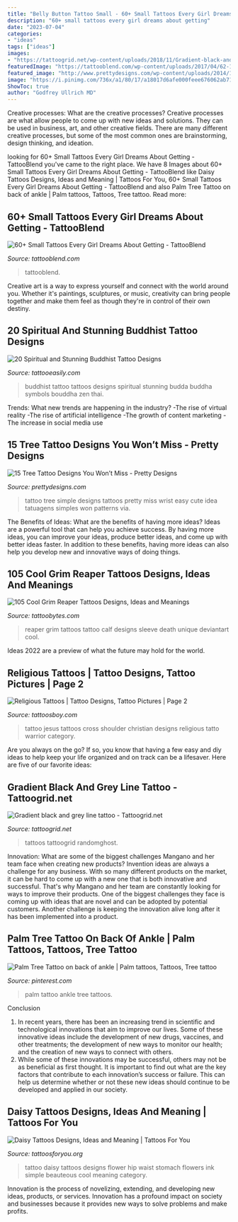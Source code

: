 ```yaml
---
title: "Belly Button Tattoo Small - 60+ Small Tattoos Every Girl Dreams About Getting"
description: "60+ small tattoos every girl dreams about getting"
date: "2023-07-04"
categories:
- "ideas"
tags: ["ideas"]
images:
- "https://tattoogrid.net/wp-content/uploads/2018/11/Gradient-black-and-grey-line-tattoo.jpg"
featuredImage: "https://tattooblend.com/wp-content/uploads/2017/04/62-1.jpg"
featured_image: "http://www.prettydesigns.com/wp-content/uploads/2014/12/Simple-Tree-Tattoo.jpg"
image: "https://i.pinimg.com/736x/a1/80/17/a18017d6afe000feee676062ab711437.jpg"
ShowToc: true
author: "Godfrey Ullrich MD"
---
```



Creative processes: What are the creative processes?
Creative processes are what allow people to come up with new ideas and solutions. They can be used in business, art, and other creative fields. There are many different creative processes, but some of the most common ones are brainstorming, design thinking, and ideation.

	

		
looking for 60+ Small Tattoos Every Girl Dreams About Getting - TattooBlend you've came to the right place. We have 8 Images about 60+ Small Tattoos Every Girl Dreams About Getting - TattooBlend like Daisy Tattoos Designs, Ideas and Meaning | Tattoos For You, 60+ Small Tattoos Every Girl Dreams About Getting - TattooBlend and also Palm Tree Tattoo on back of ankle | Palm tattoos, Tattoos, Tree tattoo. Read more:
		
    
## 60+ Small Tattoos Every Girl Dreams About Getting - TattooBlend

<img loading=lazy src="https://tattooblend.com/wp-content/uploads/2017/04/62-1.jpg" onerror="this.onerror=null;this.src='https://tse1.mm.bing.net/th?id=OIP.pw0sSg5okkGy8aqEF_7ZWgAAAA&amp;pid=15.1';" alt="60+ Small Tattoos Every Girl Dreams About Getting - TattooBlend">

_Source: tattooblend.com_

>tattooblend. 

	

Creative art is a way to express yourself and connect with the world around you. Whether it's paintings, sculptures, or music, creativity can bring people together and make them feel as though they're in control of their own destiny.

    
## 20 Spiritual And Stunning Buddhist Tattoo Designs

<img loading=lazy src="http://www.tattooeasily.com/wp-content/uploads/2013/12/Buddhist-Tattoos-Tumblr.jpg" onerror="this.onerror=null;this.src='https://tse3.mm.bing.net/th?id=OIP.JkRhrw1UqHCA5IxoErsZ6QHaHa&amp;pid=15.1';" alt="20 Spiritual and Stunning Buddhist Tattoo Designs">

_Source: tattooeasily.com_

>buddhist tattoo tattoos designs spiritual stunning budda buddha symbols bouddha zen thai. 

	

Trends: What new trends are happening in the industry?
-The rise of virtual reality
-The rise of artificial intelligence
-The growth of content marketing
-The increase in social media use

    
## 15 Tree Tattoo Designs You Won’t Miss - Pretty Designs

<img loading=lazy src="http://www.prettydesigns.com/wp-content/uploads/2014/12/Simple-Tree-Tattoo.jpg" onerror="this.onerror=null;this.src='https://tse4.mm.bing.net/th?id=OIP.L2rQ_wHFlGn_ggUsYxYuCAHaHa&amp;pid=15.1';" alt="15 Tree Tattoo Designs You Won’t Miss - Pretty Designs">

_Source: prettydesigns.com_

>tattoo tree simple designs tattoos pretty miss wrist easy cute idea tatuagens simples won patterns via. 

	

The Benefits of Ideas: What are the benefits of having more ideas?
Ideas are a powerful tool that can help you achieve success. By having more ideas, you can improve your ideas, produce better ideas, and come up with better ideas faster. In addition to these benefits, having more ideas can also help you develop new and innovative ways of doing things.

    
## 105 Cool Grim Reaper Tattoos Designs, Ideas And Meanings

<img loading=lazy src="https://www.tattoobytes.com/wp-content/uploads/2016/12/unique-grey-ink-grim-reaper-tattoo-on-sleeve.jpg" onerror="this.onerror=null;this.src='https://tse3.mm.bing.net/th?id=OIP.KPIGG5gp5cK5LQV9BfRRIwHaNP&amp;pid=15.1';" alt="105 Cool Grim Reaper Tattoos Designs, Ideas and Meanings">

_Source: tattoobytes.com_

>reaper grim tattoos tattoo calf designs sleeve death unique deviantart cool. 

	

Ideas 2022 are a preview of what the future may hold for the world.

    
## Religious Tattoos | Tattoo Designs, Tattoo Pictures | Page 2

<img loading=lazy src="http://www.tattoosboy.com/wp-content/uploads/2016/04/Jesus-Tattoo-On-SHoulder-TB14135.jpg" onerror="this.onerror=null;this.src='https://tse4.mm.bing.net/th?id=OIP.JprHJh4pAm2DbmDr_vww3gHaJ4&amp;pid=15.1';" alt="Religious Tattoos | Tattoo Designs, Tattoo Pictures | Page 2">

_Source: tattoosboy.com_

>tattoo jesus tattoos cross shoulder christian designs religious tatto warrior category. 

	

Are you always on the go? If so, you know that having a few easy and diy ideas to help keep your life organized and on track can be a lifesaver. Here are five of our favorite ideas: 

    
## Gradient Black And Grey Line Tattoo - Tattoogrid.net

<img loading=lazy src="https://tattoogrid.net/wp-content/uploads/2018/11/Gradient-black-and-grey-line-tattoo.jpg" onerror="this.onerror=null;this.src='https://tse2.mm.bing.net/th?id=OIP.17D6Hi0rKTaxjPQU5_meWgHaLG&amp;pid=15.1';" alt="Gradient black and grey line tattoo - Tattoogrid.net">

_Source: tattoogrid.net_

>tattoos tattoogrid randomghost. 

	

Innovation: What are some of the biggest challenges Mangano and her team face when creating new products?
Invention ideas are always a challenge for any business. With so many different products on the market, it can be hard to come up with a new one that is both innovative and successful. That's why Mangano and her team are constantly looking for ways to improve their products. One of the biggest challenges they face is coming up with ideas that are novel and can be adopted by potential customers. Another challenge is keeping the innovation alive long after it has been implemented into a product.

    
## Palm Tree Tattoo On Back Of Ankle | Palm Tattoos, Tattoos, Tree Tattoo

<img loading=lazy src="https://i.pinimg.com/736x/a1/80/17/a18017d6afe000feee676062ab711437.jpg" onerror="this.onerror=null;this.src='https://tse1.mm.bing.net/th?id=OIP.7spAeEH8xI5SRN1AoAzUqwAAAA&amp;pid=15.1';" alt="Palm Tree Tattoo on back of ankle | Palm tattoos, Tattoos, Tree tattoo">

_Source: pinterest.com_

>palm tattoo ankle tree tattoos. 

	

Conclusion
1. In recent years, there has been an increasing trend in scientific and technological innovations that aim to improve our lives. Some of these innovative ideas include the development of new drugs, vaccines, and other treatments; the development of new ways to monitor our health; and the creation of new ways to connect with others.
2. While some of these innovations may be successful, others may not be as beneficial as first thought. It is important to find out what are the key factors that contribute to each innovation’s success or failure. This can help us determine whether or not these new ideas should continue to be developed and applied in our society.

    
## Daisy Tattoos Designs, Ideas And Meaning | Tattoos For You

<img loading=lazy src="http://www.tattoosforyou.org/wp-content/uploads/2013/10/Pics-of-Daisy-Tattoos.jpg" onerror="this.onerror=null;this.src='https://tse3.mm.bing.net/th?id=OIP.KpFc2G9OuoyBZ-zY_L8wYQHaJ4&amp;pid=15.1';" alt="Daisy Tattoos Designs, Ideas and Meaning | Tattoos For You">

_Source: tattoosforyou.org_

>tattoo daisy tattoos designs flower hip waist stomach flowers ink simple beauteous cool meaning category. 

	

Innovation is the process of novelizing, extending, and developing new ideas, products, or services. Innovation has a profound impact on society and businesses because it provides new ways to solve problems and make profits.

